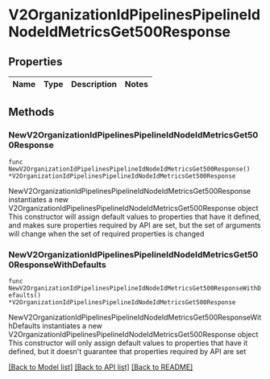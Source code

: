 # V2OrganizationIdPipelinesPipelineIdNodeIdMetricsGet500Response

## Properties

Name | Type | Description | Notes
------------ | ------------- | ------------- | -------------

## Methods

### NewV2OrganizationIdPipelinesPipelineIdNodeIdMetricsGet500Response

`func NewV2OrganizationIdPipelinesPipelineIdNodeIdMetricsGet500Response() *V2OrganizationIdPipelinesPipelineIdNodeIdMetricsGet500Response`

NewV2OrganizationIdPipelinesPipelineIdNodeIdMetricsGet500Response instantiates a new V2OrganizationIdPipelinesPipelineIdNodeIdMetricsGet500Response object
This constructor will assign default values to properties that have it defined,
and makes sure properties required by API are set, but the set of arguments
will change when the set of required properties is changed

### NewV2OrganizationIdPipelinesPipelineIdNodeIdMetricsGet500ResponseWithDefaults

`func NewV2OrganizationIdPipelinesPipelineIdNodeIdMetricsGet500ResponseWithDefaults() *V2OrganizationIdPipelinesPipelineIdNodeIdMetricsGet500Response`

NewV2OrganizationIdPipelinesPipelineIdNodeIdMetricsGet500ResponseWithDefaults instantiates a new V2OrganizationIdPipelinesPipelineIdNodeIdMetricsGet500Response object
This constructor will only assign default values to properties that have it defined,
but it doesn't guarantee that properties required by API are set


[[Back to Model list]](../README.md#documentation-for-models) [[Back to API list]](../README.md#documentation-for-api-endpoints) [[Back to README]](../README.md)


